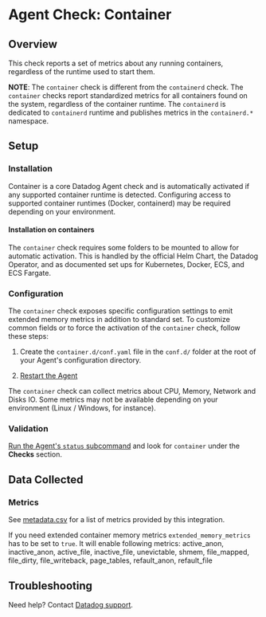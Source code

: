 # Agent Check: Container

## Overview

This check reports a set of metrics about any running containers, regardless of the runtime used to start them.

**NOTE**: The `container` check is different from the `containerd` check. The `container` checks report standardized metrics for all containers found on the system, regardless of the container runtime.
The `containerd` is dedicated to `containerd` runtime and publishes metrics in the `containerd.*` namespace.

## Setup

### Installation

Container is a core Datadog Agent check and is automatically activated if any supported container runtime is detected.
Configuring access to supported container runtimes (Docker, containerd) may be required depending on your environment.

#### Installation on containers

The `container` check requires some folders to be mounted to allow for automatic activation. This is handled by the official Helm Chart, the Datadog Operator, and as documented set ups for Kubernetes, Docker, ECS, and ECS Fargate.

### Configuration

The `container` check exposes specific configuration settings to emit extended memory metrics in addition to standard set. To customize common fields or to force the activation of the `container` check, follow these steps:

1. Create the `container.d/conf.yaml` file in the `conf.d/` folder at the root of your Agent's configuration directory.

2. [Restart the Agent][2]

The `container` check can collect metrics about CPU, Memory, Network and Disks IO.
Some metrics may not be available depending on your environment (Linux / Windows, for instance).

### Validation

[Run the Agent's `status` subcommand][2] and look for `container` under the **Checks** section.

## Data Collected

### Metrics

See [metadata.csv][3] for a list of metrics provided by this integration.

If you need extended container memory metrics `extended_memory_metrics` has to be set to `true`. It will enable following metrics: active_anon, inactive_anon, active_file, inactive_file, unevictable, shmem, file_mapped, file_dirty, file_writeback, page_tables, refault_anon, refault_file

## Troubleshooting

Need help? Contact [Datadog support][1].

[1]: https://docs.datadoghq.com/help/
[2]: https://docs.datadoghq.com/agent/guide/agent-commands/#start-stop-and-restart-the-agent
[3]: https://github.com/DataDog/integrations-core/blob/master/container/metadata.csv
